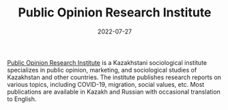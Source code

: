 ﻿---
title: "Public Opinion Research Institute"
linkTitle: "Public Opinion Research Institute"
contributor: ["Aizada Arystanbek"]
date: 2022-07-27
countries: ["Kazakhstan"]
category: ["Local NGO"]
tags: ["migration", "general NGO", "society", "COVID-19"]
date_start: []
date_end: []
data_type: ["reports", "survey"] 
title: ["Public Opinion Research Institute"]
language: ["Russian", "Kazakh", "English"]
description: 
  Kazakhstani sociological institute specializes in public opinion, marketing, and sociological studies of Kazakhstan and other countries.
---

[Public Opinion Research Institute](https://opinions.kz/) is a Kazakhstani sociological institute specializes in public opinion, marketing, and sociological studies of Kazakhstan and other countries. The institute publishes research reports on various topics, including COVID-19, migration, social values, etc. Most publications are available in Kazakh and Russian with occasional translation to English. 
